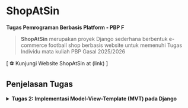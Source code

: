 # ShopAtSin

**Tugas Pemrograman Berbasis Platform - PBP F**

> **ShopAtSin** merupakan proyek Django sederhana berbentuk e-commerce football shop berbasis website untuk memenuhi Tugas Individu mata kuliah PBP Gasal 2025/2026

[ ⚽️ Kunjungi Website ShopAtSin at (link) ]

## **Penjelasan Tugas**

<details>
<summary> <b> Tugas 2: Implementasi Model-View-Template (MVT) pada Django </b> </summary>

## **Implementasi Checklist**

* ### Inisiasi Proyek Django

Setelah saya membuat direktori baru dengan nama ShopAtSin, nama toko saya, saya membuat dependencies pada berkas 'requirements.txt' yang berisi

```
django
gunicorn
whitenoise
psycopg2-binary
requests
urllib3
```

Lalu melakukan instalasi dependencies setelah menjalankan virtual environment dengan perintah `pip install -r requirements.txt` dan membuat proyek Django dengan perintah `django-admin startproject shopatsin .`

* ### Menjalankan Server

Setelah membuat proyek Django, saya menambahkan string `ALLOWED_HOSTS = ["localhost", "127.0.0.1"]` untuk keperluan deployment dan menjalankan server Django dengan perintah `python3 manage.py runserver`

* ### Membuat  aplikasi `main`

Saya menjalankan perintah `python manage.py startapp main` untuk membuat aplikasi baru bernama main. Lalu saya menambahkan `main` ke `INSTALLED_APPS` pada berkas `settings.py` 


* ### Membuat model aplikasi `main`

Saya membuat berkas `models.py` pada direktori `main` yang berisikan

```
from django.db import models

class ItemInShopAtSin(models.Model):
    name = models.CharField(max_length=255) 
    price = models.IntegerField()  
    description = models.TextField()  
    thumbnail = models.URLField()  
    is_featured = models.BooleanField(default=False)  

    stock = models.IntegerField(default=0)  
    brand = models.CharField(max_length=100, blank=True, null=True)  
    rating = models.FloatField(default=0.0)  
    date_added = models.DateField(auto_now_add=True) 

    def __str__(self):
        return f"{self.name} - {self.category}"
```

Lalu saya mengimigrasikan model yang sudah saya buat dengan menjalankan perintah `python3 manage.py makemigrations` dan mengimigrasikannya ke basis data lokal dengan menjalankan perintah `python manage.py migrate`

* ### Membuat template dan view aplikasi `main`

Template untuk merender pada file `views.py` berisikan

```
from django.shortcuts import render

def show_main(request):
    context = {
        "app_name": "ShopAtSin",              
        "student_name": "Annisa Muthia Alfahira",  
        "student_class": "F"   
    }
    return render(request, "main.html", context)

```

dan template pada file `html.main` berisi 

```
<!DOCTYPE html>
<html lang="en">
<head>
    <meta charset="UTF-8">
    <title>{{ app_name }}</title>
</head>
<body>
    <h1>Welcome to {{ app_name }} 👋</h1>
    <p>Nama: {{ student_name }}</p>
    <p>Kelas: {{ student_class }}</p>
</body>
</html>

```

* ### Melakukan routing pada aplikasi `main`

Untuk mengatur URL pada aplikasi `main`, saya membuat berkas `urls.py` pada aplikasi `main` berisikan

```
from django.urls import path
from .views import show_main

app_name = 'main'

urlpatterns = [
    path('', show_main, name='show_main'),
]
```

Dengan begitu, saya dapat melihat `main` dengan perintah `python manage.py runserver`

## **Jawaban Tugas 2**

* ### Bagan request client ke web aplikasi berbasis Django

![bagan request client ke web](images/baganTugas2.JPG)

Client (Browser/User) mengirimkan request HTTP ke server, kemudian memprosesnya dengan melakukan pemetaan URL melalui `urls.py`. Setelah URL ditemukan dan dipetakan, fungsi yang sesuai dalam `views.py` dijalankan berdasarkan permintaan URL tersebut. Selanjutnya, fungsi view mengembalikan HTTP response dalam bentuk halaman HTML. Dalam proses ini, `views.py` mengambil data yang dibutuhkan dari `models.py`, lalu data tersebut disajikan menggunakan template main.html.


* ### Jelaskan peran `settings.py` dalam project Django!

File `settings.py` dalam proyek Django berfungsi sebagai pusat konfigurasi yang mengatur bagaimana aplikasi berjalan. Semua pengaturan inti, mulai dari aplikasi apa saja yang digunakan, koneksi ke database, hingga lokasi template HTML dan file statis seperti CSS atau JavaScript, didefinisikan di dalamnya. Selain itu, `settings.py` juga memuat pengaturan keamanan, misalnya `SECRET_KEY` untuk enkripsi, `DEBUG` untuk menentukan mode pengembangan atau produksi, serta `ALLOWED_HOSTS` yang menentukan domain mana saja yang diperbolehkan mengakses aplikasi. Tidak hanya itu, file ini juga mengatur bahasa, zona waktu, serta berbagai middleware yang akan memproses request dan response. Dengan kata lain, `settings.py` adalah jantung dari proyek Django, karena tanpa file ini server tidak akan tahu bagaimana cara menjalankan dan mengatur seluruh komponen aplikasi.

* ### Bagaimana cara kerja migrasi database di Django?

Migrasi database di Django adalah proses untuk menerjemahkan perubahan yang dibuat pada model Python menjadi perubahan pada struktur tabel di database. Saat seorang pengembang menambahkan, mengubah, atau menghapus atribut pada sebuah model di `models.py`, Django tidak langsung mengubah database, melainkan menyimpan perubahan itu sebagai berkas migrasi dengan perintah `python manage.py makemigrations`. Berkas migrasi ini berisi instruksi yang mendeskripsikan apa saja perubahan yang perlu dilakukan pada database. Setelah itu, perintah `python manage.py migrate` dijalankan untuk mengeksekusi instruksi tersebut sehingga database diperbarui sesuai dengan definisi model terbaru. Dengan sistem migrasi ini, pengembang dapat melacak riwayat perubahan database, berpindah antar versi struktur tabel, serta menjaga konsistensi antara kode program dengan basis data yang digunakan.

* ### Menurut Anda, dari semua framework yang ada, mengapa framework Django dijadikan permulaan pembelajaran pengembangan perangkat lunak?

Django sering dijadikan permulaan dalam pembelajaran pengembangan perangkat lunak karena sifatnya yang lengkap, terstruktur, dan begineer friendly. Framework ini menganut prinsip “batteries included”, artinya banyak fitur penting seperti autentikasi pengguna, manajemen database, sistem template, hingga pengaturan keamanan sudah tersedia secara bawaan tanpa harus menambahkan modul tambahan. Hal ini membuat mahasiswa atau pengembang pemula bisa lebih fokus memahami konsep dasar pengembangan aplikasi web daripada pusing pada detail teknis kecil. Selain itu, Django menggunakan bahasa Python yang dikenal dengan sintaks yang sederhana dan mudah dibaca, sehingga membantu pemula untuk cepat memahami logika program. Struktur proyek Django yang rapi juga memperkenalkan mahasiswa pada praktik best practice dalam pengembangan perangkat lunak, seperti pemisahan model, view, dan template. Dengan kombinasi kemudahan penggunaan dan kelengkapan fitur, Django menjadi pilihan yang ideal sebagai titik awal sebelum mempelajari framework lain yang mungkin lebih kompleks.

* ### Apakah ada feedback untuk asisten dosen tutorial 1 yang telah kamu kerjakan sebelumnya?

Tidak ada, all good!!

</details>